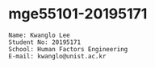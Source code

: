 # mge55101-20195171

```
Name: Kwanglo Lee
Student No: 20195171
School: Human Factors Engineering
E-mail: kwanglo@unist.ac.kr
```
